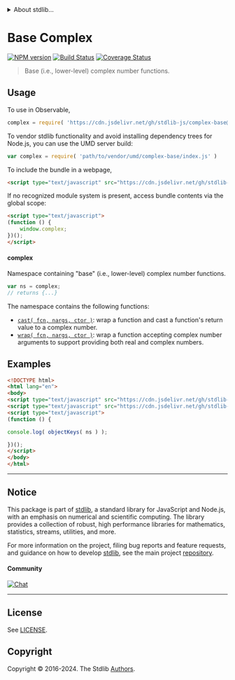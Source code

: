 <!--

@license Apache-2.0

Copyright (c) 2022 The Stdlib Authors.

Licensed under the Apache License, Version 2.0 (the "License");
you may not use this file except in compliance with the License.
You may obtain a copy of the License at

   http://www.apache.org/licenses/LICENSE-2.0

Unless required by applicable law or agreed to in writing, software
distributed under the License is distributed on an "AS IS" BASIS,
WITHOUT WARRANTIES OR CONDITIONS OF ANY KIND, either express or implied.
See the License for the specific language governing permissions and
limitations under the License.

-->


<details>
  <summary>
    About stdlib...
  </summary>
  <p>We believe in a future in which the web is a preferred environment for numerical computation. To help realize this future, we've built stdlib. stdlib is a standard library, with an emphasis on numerical and scientific computation, written in JavaScript (and C) for execution in browsers and in Node.js.</p>
  <p>The library is fully decomposable, being architected in such a way that you can swap out and mix and match APIs and functionality to cater to your exact preferences and use cases.</p>
  <p>When you use stdlib, you can be absolutely certain that you are using the most thorough, rigorous, well-written, studied, documented, tested, measured, and high-quality code out there.</p>
  <p>To join us in bringing numerical computing to the web, get started by checking us out on <a href="https://github.com/stdlib-js/stdlib">GitHub</a>, and please consider <a href="https://opencollective.com/stdlib">financially supporting stdlib</a>. We greatly appreciate your continued support!</p>
</details>

# Base Complex

[![NPM version][npm-image]][npm-url] [![Build Status][test-image]][test-url] [![Coverage Status][coverage-image]][coverage-url] <!-- [![dependencies][dependencies-image]][dependencies-url] -->

> Base (i.e., lower-level) complex number functions.



<section class="usage">

## Usage

To use in Observable,

```javascript
complex = require( 'https://cdn.jsdelivr.net/gh/stdlib-js/complex-base@v0.3.0-umd/browser.js' )
```

To vendor stdlib functionality and avoid installing dependency trees for Node.js, you can use the UMD server build:

```javascript
var complex = require( 'path/to/vendor/umd/complex-base/index.js' )
```

To include the bundle in a webpage,

```html
<script type="text/javascript" src="https://cdn.jsdelivr.net/gh/stdlib-js/complex-base@v0.3.0-umd/browser.js"></script>
```

If no recognized module system is present, access bundle contents via the global scope:

```html
<script type="text/javascript">
(function () {
    window.complex;
})();
</script>
```

#### complex

Namespace containing "base" (i.e., lower-level) complex number functions.

```javascript
var ns = complex;
// returns {...}
```

The namespace contains the following functions:

<!-- <toc pattern="*"> -->

<div class="namespace-toc">

-   <span class="signature">[`cast( fcn, nargs, ctor )`][@stdlib/complex/base/cast-return]</span><span class="delimiter">: </span><span class="description">wrap a function and cast a function's return value to a complex number.</span>
-   <span class="signature">[`wrap( fcn, nargs, ctor )`][@stdlib/complex/base/wrap-function]</span><span class="delimiter">: </span><span class="description">wrap a function accepting complex number arguments to support providing both real and complex numbers.</span>

</div>

<!-- </toc> -->

</section>

<!-- /.usage -->

<!-- Package notes. Make sure to keep an empty line after the `section` element and another before the `/section` close. -->

<section class="notes">

</section>

<!-- /.notes -->

<section class="examples">

## Examples

<!-- TODO: better examples -->

<!-- eslint no-undef: "error" -->

```html
<!DOCTYPE html>
<html lang="en">
<body>
<script type="text/javascript" src="https://cdn.jsdelivr.net/gh/stdlib-js/utils-keys@umd/browser.js"></script>
<script type="text/javascript" src="https://cdn.jsdelivr.net/gh/stdlib-js/complex-base@v0.3.0-umd/browser.js"></script>
<script type="text/javascript">
(function () {

console.log( objectKeys( ns ) );

})();
</script>
</body>
</html>
```

</section>

<!-- /.examples -->

<!-- Section for related `stdlib` packages. Do not manually edit this section, as it is automatically populated. -->

<section class="related">

</section>

<!-- /.related -->

<!-- Section for all links. Make sure to keep an empty line after the `section` element and another before the `/section` close. -->


<section class="main-repo" >

* * *

## Notice

This package is part of [stdlib][stdlib], a standard library for JavaScript and Node.js, with an emphasis on numerical and scientific computing. The library provides a collection of robust, high performance libraries for mathematics, statistics, streams, utilities, and more.

For more information on the project, filing bug reports and feature requests, and guidance on how to develop [stdlib][stdlib], see the main project [repository][stdlib].

#### Community

[![Chat][chat-image]][chat-url]

---

## License

See [LICENSE][stdlib-license].


## Copyright

Copyright &copy; 2016-2024. The Stdlib [Authors][stdlib-authors].

</section>

<!-- /.stdlib -->

<!-- Section for all links. Make sure to keep an empty line after the `section` element and another before the `/section` close. -->

<section class="links">

[npm-image]: http://img.shields.io/npm/v/@stdlib/complex-base.svg
[npm-url]: https://npmjs.org/package/@stdlib/complex-base

[test-image]: https://github.com/stdlib-js/complex-base/actions/workflows/test.yml/badge.svg?branch=v0.3.0
[test-url]: https://github.com/stdlib-js/complex-base/actions/workflows/test.yml?query=branch:v0.3.0

[coverage-image]: https://img.shields.io/codecov/c/github/stdlib-js/complex-base/main.svg
[coverage-url]: https://codecov.io/github/stdlib-js/complex-base?branch=main

<!--

[dependencies-image]: https://img.shields.io/david/stdlib-js/complex-base.svg
[dependencies-url]: https://david-dm.org/stdlib-js/complex-base/main

-->

[chat-image]: https://img.shields.io/gitter/room/stdlib-js/stdlib.svg
[chat-url]: https://app.gitter.im/#/room/#stdlib-js_stdlib:gitter.im

[stdlib]: https://github.com/stdlib-js/stdlib

[stdlib-authors]: https://github.com/stdlib-js/stdlib/graphs/contributors

[umd]: https://github.com/umdjs/umd
[es-module]: https://developer.mozilla.org/en-US/docs/Web/JavaScript/Guide/Modules

[deno-url]: https://github.com/stdlib-js/complex-base/tree/deno
[deno-readme]: https://github.com/stdlib-js/complex-base/blob/deno/README.md
[umd-url]: https://github.com/stdlib-js/complex-base/tree/umd
[umd-readme]: https://github.com/stdlib-js/complex-base/blob/umd/README.md
[esm-url]: https://github.com/stdlib-js/complex-base/tree/esm
[esm-readme]: https://github.com/stdlib-js/complex-base/blob/esm/README.md
[branches-url]: https://github.com/stdlib-js/complex-base/blob/main/branches.md

[stdlib-license]: https://raw.githubusercontent.com/stdlib-js/complex-base/main/LICENSE

<!-- <toc-links> -->

[@stdlib/complex/base/cast-return]: https://github.com/stdlib-js/complex-base-cast-return/tree/umd

[@stdlib/complex/base/wrap-function]: https://github.com/stdlib-js/complex-base-wrap-function/tree/umd

<!-- </toc-links> -->

</section>

<!-- /.links -->
